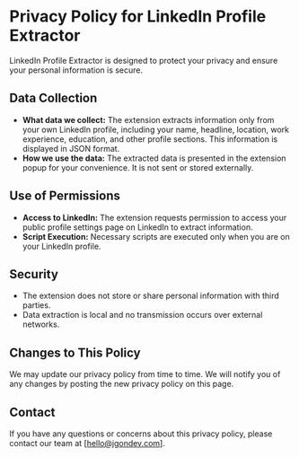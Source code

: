 # Privacy Policy for LinkedIn Profile Extractor

LinkedIn Profile Extractor is designed to protect your privacy and ensure your personal information is secure.

## Data Collection

- **What data we collect:** The extension extracts information only from your own LinkedIn profile, including your name, headline, location, work experience, education, and other profile sections. This information is displayed in JSON format.
- **How we use the data:** The extracted data is presented in the extension popup for your convenience. It is not sent or stored externally.

## Use of Permissions

- **Access to LinkedIn:** The extension requests permission to access your public profile settings page on LinkedIn to extract information.
- **Script Execution:** Necessary scripts are executed only when you are on your LinkedIn profile.

## Security

- The extension does not store or share personal information with third parties.
- Data extraction is local and no transmission occurs over external networks.

## Changes to This Policy

We may update our privacy policy from time to time. We will notify you of any changes by posting the new privacy policy on this page.

## Contact

If you have any questions or concerns about this privacy policy, please contact our team at [hello@jgondev.com].
